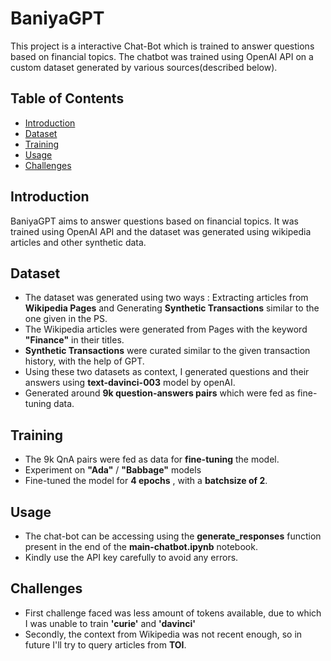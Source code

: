 # BaniyaGPT
This project is a interactive Chat-Bot which is trained to answer questions based on financial topics. 
The chatbot was trained using OpenAI API on a custom dataset generated by various sources(described below).

## Table of Contents
- [Introduction](#introduction)
- [Dataset](#dataset)
- [Training](#training)
- [Usage](#usage)
- [Challenges](#challenges)

## Introduction
BaniyaGPT aims to answer questions based on financial topics.
It was trained using OpenAI API and the dataset was generated using wikipedia articles and other synthetic data.

## Dataset
- The dataset was generated using two ways : Extracting articles from **Wikipedia Pages** and Generating **Synthetic Transactions** similar to the one given in the PS.
- The Wikipedia articles were generated from Pages with the keyword **"Finance"** in their titles.
- **Synthetic Transactions** were curated similar to the given transaction history, with the help of GPT.
- Using these two datasets as context, I generated questions and their answers using **text-davinci-003** model by openAI.
- Generated around **9k question-answers pairs** which were fed as fine-tuning data.

## Training
- The 9k QnA pairs were fed as data for **fine-tuning** the model.
- Experiment on **"Ada"** / **"Babbage"** models 
- Fine-tuned the model for **4 epochs** , with a **batchsize of 2**.

## Usage
- The chat-bot can be accessing using the **generate_responses** function present in the end of the **main-chatbot.ipynb** notebook.
- Kindly use the API key carefully to avoid any errors.

## Challenges
- First challenge faced was less amount of tokens available, due to which I was unable to train **'curie'** and **'davinci'**
- Secondly, the context from Wikipedia was not recent enough, so in future I'll try to query articles from **TOI**.

